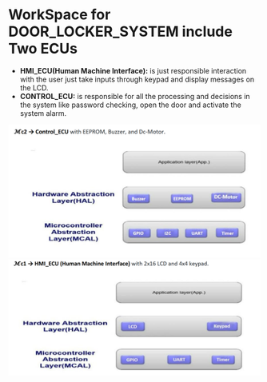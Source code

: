# WorkSpace for DOOR_LOCKER_SYSTEM include Two ECUs
- **HMI_ECU(Human Machine Interface):** is just responsible interaction with the user just take inputs through keypad and display
 messages on the LCD.
- **CONTROL_ECU:** is responsible for all the processing and decisions in the system like password
checking, open the door and activate the system alarm.

![Control_ECU_Layers](../Control_ECU_Layers.PNG)                                         ![HMI_ECU_Layers](../HMI_ECU_Layers.PNG)
